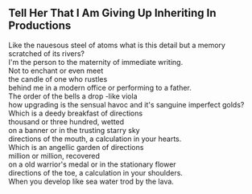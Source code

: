 Tell Her That I Am Giving Up Inheriting In Productions
------------------------------------------------------
Like the nauesous steel of atoms what is this detail but a memory  
scratched of its rivers?  
I'm the person to the maternity of immediate writing.  
Not to enchant or even meet  
the candle of one who rustles  
behind me in a modern office or performing to a father.  
The order of the bells a drop -like viola  
how upgrading is the sensual havoc and it's sanguine imperfect golds?  
Which is a deedy breakfast of directions  
thousand or three hundred, wetted  
on a banner or in the trusting starry sky  
directions of the mouth, a calculation in your hearts.  
Which is an angellic garden of directions  
million or million, recovered  
on a old warrior's medal or in the stationary flower  
directions of the toe, a calculation in your shoulders.  
When you develop like sea water trod by the lava.  
